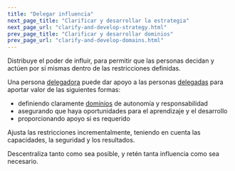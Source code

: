 ```yaml
---
title: "Delegar influencia"
next_page_title: "Clarificar y desarrollar la estrategia"
next_page_url: "clarify-and-develop-strategy.html"
prev_page_title: "Clarificar y desarrollar dominios"
prev_page_url: "clarify-and-develop-domains.html"
---
```



<div class="card summary"><div class="card-body">Distribuye el poder de influir, para permitir que las personas decidan y actúen por sí mismas dentro de las restricciones definidas.
</div></div>

Una persona <a href="glossary.html#entry-delegator" class="glossary-tooltip" data-toggle="tooltip" title="Persona delegadora: Un individuo o grupo que delega la responsabilidad de un dominio a otro(s).">delegadora</a> puede dar apoyo a las personas <a href="glossary.html#entry-delegatee" class="glossary-tooltip" data-toggle="tooltip" title="Persona(s) delegada(s): Un individuo o grupo que acepta la responsabilidad de un dominio que le ha sido delegado, convirtiéndose en un guardián de rol o un equipo.">delegadas</a> para aportar valor de las siguientes formas:

-   definiendo claramente <a href="glossary.html#entry-domain" class="glossary-tooltip" data-toggle="tooltip" title="Dominio: Un área específica de influencia, actividad y toma de decisiones dentro de una organización.">dominios</a> de autonomía y responsabilidad
-   asegurando que haya oportunidades para el aprendizaje y el desarrollo
-   proporcionando apoyo si es requerido

Ajusta las restricciones incrementalmente, teniendo en cuenta las capacidades, la seguridad y los resultados.

Descentraliza tanto como sea posible, y retén tanta influencia como sea necesario.
